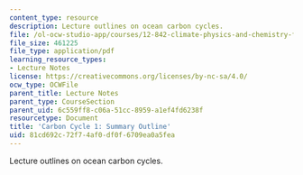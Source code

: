 ```yaml
---
content_type: resource
description: Lecture outlines on ocean carbon cycles.
file: /ol-ocw-studio-app/courses/12-842-climate-physics-and-chemistry-fall-2008/81cd692c72f74af0df0f6709ea0a5fea_handout.pdf
file_size: 461225
file_type: application/pdf
learning_resource_types:
- Lecture Notes
license: https://creativecommons.org/licenses/by-nc-sa/4.0/
ocw_type: OCWFile
parent_title: Lecture Notes
parent_type: CourseSection
parent_uid: 6c559ff8-c06a-51cc-8959-a1ef4fd6238f
resourcetype: Document
title: 'Carbon Cycle 1: Summary Outline'
uid: 81cd692c-72f7-4af0-df0f-6709ea0a5fea
---
```

Lecture outlines on ocean carbon cycles.